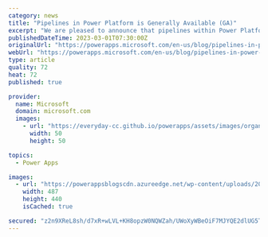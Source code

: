 ```yaml
---
category: news
title: "Pipelines in Power Platform is Generally Available (GA)"
excerpt: "We are pleased to announce that pipelines within Power Platform is generally available. Pipelines within Power Platform aim to democratize application lifecycle management (ALM) for Power Platform and Dynamics 365 customers by bringing deployment automation capabilities into the product in a manner that&#8217;s"
publishedDateTime: 2023-03-01T07:30:00Z
originalUrl: "https://powerapps.microsoft.com/en-us/blog/pipelines-in-power-platform-is-generally-available-ga/"
webUrl: "https://powerapps.microsoft.com/en-us/blog/pipelines-in-power-platform-is-generally-available-ga/"
type: article
quality: 72
heat: 72
published: true

provider:
  name: Microsoft
  domain: microsoft.com
  images:
    - url: "https://everyday-cc.github.io/powerapps/assets/images/organizations/microsoft.com-50x50.jpg"
      width: 50
      height: 50

topics:
  - Power Apps

images:
  - url: "https://powerappsblogscdn.azureedge.net/wp-content/uploads/2023/02/Pipelines-Feature-Image-e1677641332448.png"
    width: 487
    height: 440
    isCached: true

secured: "z2n9XReL8sh/d7xR+wLVL+KH8opzW0NQWZah/UWoXyWBeOiF7MJYQE2dlUG5TMWajTVYmnB/kMoWdk8uFYjBHoFHbKSX/Uy2De1QLfCUjrSTm+Yvp4wZgJOUsF3b7Vbh+lFanAh7erWbF0/p9eK504DwWLfXmWyslgoZqTv1jONj1u7ApsDH/DlC9ynnnFq/fUKNXideiA1XOkfNY7Zc+ORWpJE6tCNanfiLwfOOIl3sVfkfsQqWTZVLJ1bwWDHCe/p9s3TlRvNX53Emf/wcunTvSvWDK/mtzUYwzCpwzaesf+mMNfRzeyWtV6i1D1RIiVUhkzLYx/k/bNrqjYlgPjHyM7Bkxv2M96GLAO/j2FM=;m2qEpP1MBagppEW8YkYbKg=="
---
```


